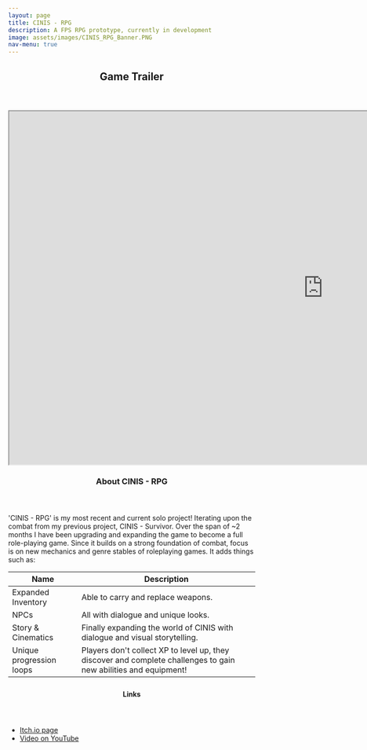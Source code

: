 ```yaml
---
layout: page
title: CINIS - RPG
description: A FPS RPG prototype, currently in development
image: assets/images/CINIS_RPG_Banner.PNG
nav-menu: true
---
```


<div id="main" class="alt">

<section id="one">
	<div class="inner">
		<header class="major">
			<h1>Game Trailer</h1>
		</header>

<p>
    <iframe width="1280" height="720"
    src = "https://youtu.be/jxukLuQ3yag">
    </iframe>
<p>

<section id="two">
	<div class="inner">
		<header class="major">
			<h1>About CINIS - RPG</h1>
		</header>

<p>
'CINIS - RPG' is my most recent and current solo project! Iterating upon the combat from my previous project, CINIS - Survivor. Over the span of ~2 months I have been upgrading and expanding the game to become a full role-playing game. Since it builds on a strong foundation of combat, focus is on new mechanics and genre stables of roleplaying games. It adds things such as: <br>

<div class="table-wrapper">
	<table>
		<thead>
			<tr>
				<th>Name</th>
				<th>Description</th>
			</tr>
		</thead>
		<tbody>
			<tr>
				<td>Expanded Inventory</td>
				<td>Able to carry and replace weapons.</td>
			</tr>
			<tr>
				<td>NPCs</td>
				<td>All with dialogue and unique looks.</td>
			</tr>
			<tr>
				<td>Story & Cinematics</td>
				<td>Finally expanding the world of CINIS with dialogue and visual storytelling.</td>
			</tr>
			<tr>
				<td>Unique progression loops</td>
				<td>Players don't collect XP to level up, they discover and complete challenges to gain new abilities and equipment!</td>
			</tr>
		</tbody>
		<tfoot>
			<tr>
				<td colspan="2"></td>
			</tr>
		</tfoot>
	</table>
</div>
<p>

<section id="two">
	<div class="inner">
		<header class="major">
			<h1>Links</h1>
		</header>

<ul class="actions">
<li><a href="https://alexanderlind.itch.io/cinis-rpg" class="button special">Itch.io page</a></li>
<li><a href="https://youtu.be/jxukLuQ3yag" class="button special">Video on YouTube</a></li>
</ul>   


